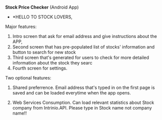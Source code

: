 **Stock Price Checker** (Android App)



* *HELLO TO STOCK LOVERS, 


Major features:  

1) Intro screen that ask for email address and give instructions about the APP, 
2) Second screen that has pre-populated list of stocks' information and button to search for new stock
3) Third screen that's generated for users to check for more detailed information about the stock they searc
4) Fourth screen for settings. 



Two optional features: 
1) Shared preferrence. Email address that's typed in on the first page is saved and can be loaded everytime when the app opens. 

2) Web Services Consumption. Can load relevant statistics about Stock company from Intrinio.API. Please type in Stock name not company name!!
